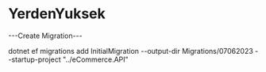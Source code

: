 # YerdenYuksek

---Create Migration---

dotnet ef migrations add InitialMigration --output-dir Migrations/07062023 --startup-project "../eCommerce.API"